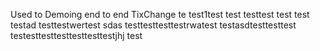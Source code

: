 Used to Demoing end to end TixChange
 te
test1test
test testtest test
test
testad
testtestwertest
sdas testtesttesttestrwatest
testasdtesttesttest
testesttesttesttesttesttestjhj
test
